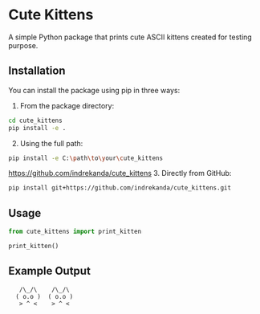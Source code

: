 # Cute Kittens

A simple Python package that prints cute ASCII kittens created for testing purpose.

## Installation

You can install the package using pip in three ways:

1. From the package directory:
```bash
cd cute_kittens
pip install -e .
```

2. Using the full path:
```bash
pip install -e C:\path\to\your\cute_kittens
```
https://github.com/indrekanda/cute_kittens
3. Directly from GitHub:
```bash
pip install git+https://github.com/indrekanda/cute_kittens.git
```

## Usage

```python
from cute_kittens import print_kitten

print_kitten()
```

## Example Output

```
   /\_/\    /\_/\
  ( o.o )  ( o.o )
   > ^ <    > ^ <
``` 